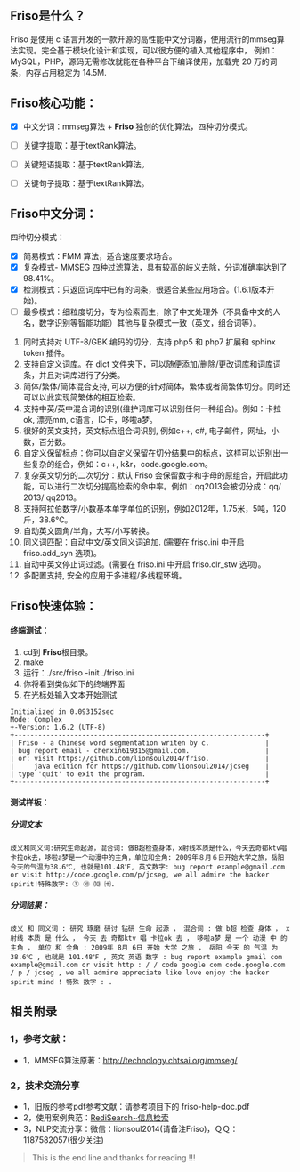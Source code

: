 ## **Friso**是什么？

Friso 是使用 c 语言开发的一款开源的高性能中文分词器，使用流行的mmseg算法实现。完全基于模块化设计和实现，可以很方便的植入其他程序中，
例如：MySQL，PHP，源码无需修改就能在各种平台下编译使用，加载完 20 万的词条，内存占用稳定为 14.5M.


## **Friso**核心功能：

- [x] 中文分词：mmseg算法 + **Friso** 独创的优化算法，四种切分模式。
- [ ] 关键字提取：基于textRank算法。
- [ ] 关键短语提取：基于textRank算法。
- [ ] 关键句子提取：基于textRank算法。


## **Friso**中文分词：

四种切分模式：
- [x] 简易模式：FMM 算法，适合速度要求场合。
- [x] 复杂模式- MMSEG 四种过滤算法，具有较高的岐义去除，分词准确率达到了98.41%。
- [x] 检测模式：只返回词库中已有的词条，很适合某些应用场合。(1.6.1版本开始)。
- [ ] 最多模式：细粒度切分，专为检索而生，除了中文处理外（不具备中文的人名，数字识别等智能功能）其他与复杂模式一致（英文，组合词等）。

1. 同时支持对 UTF-8/GBK 编码的切分，支持 php5 和 php7 扩展和 sphinx token 插件。
2. 支持自定义词库。在 dict 文件夹下，可以随便添加/删除/更改词库和词库词条，并且对词库进行了分类。
3. 简体/繁体/简体混合支持, 可以方便的针对简体，繁体或者简繁体切分。同时还可以以此实现简繁体的相互检索。
4. 支持中英/英中混合词的识别(维护词库可以识别任何一种组合)。例如：卡拉ok, 漂亮mm, c语言，IC卡，哆啦a梦。
5. 很好的英文支持，英文标点组合词识别, 例如c++, c#, 电子邮件，网址，小数，百分数。
6. 自定义保留标点：你可以自定义保留在切分结果中的标点，这样可以识别出一些复杂的组合，例如：c++, k&r，code.google.com。
7. 复杂英文切分的二次切分：默认 Friso 会保留数字和字母的原组合，开启此功能，可以进行二次切分提高检索的命中率。例如：qq2013会被切分成：qq/ 2013/ qq2013。
8. 支持阿拉伯数字/小数基本单字单位的识别，例如2012年，1.75米，5吨，120斤，38.6℃。
9. 自动英文圆角/半角，大写/小写转换。
10. 同义词匹配：自动中文/英文同义词追加. (需要在 friso.ini 中开启 friso.add_syn 选项)。
11. 自动中英文停止词过滤。(需要在 friso.ini 中开启 friso.clr_stw 选项)。
12. 多配置支持, 安全的应用于多进程/多线程环境。


## **Friso**快速体验：

#### 终端测试：

1. cd到 **Friso**根目录。
2. make
3. 运行：./src/friso -init ./friso.ini
4. 你将看到类似如下的终端界面
5. 在光标处输入文本开始测试

```
Initialized in 0.093152sec
Mode: Complex
+-Version: 1.6.2 (UTF-8)
+---------------------------------------------------------------+
| Friso - a Chinese word segmentation writen by c.              |
| bug report email - chenxin619315@gmail.com.                   |
| or: visit https://github.com/lionsoul2014/friso.              |
|     java edition for https://github.com/lionsoul2014/jcseg    |
| type 'quit' to exit the program.                              |
+---------------------------------------------------------------+
```

#### 测试样板：

##### 分词文本

~~~text
歧义和同义词:研究生命起源，混合词: 做B超检查身体，x射线本质是什么，今天去奇都ktv唱卡拉ok去，哆啦a梦是一个动漫中的主角，单位和全角: 2009年８月６日开始大学之旅，岳阳今天的气温为38.6℃, 也就是101.48℉, 英文数字: bug report example@gmail.com or visit http://code.google.com/p/jcseg, we all admire the hacker spirit!特殊数字: ① ⑩ ⑽ ㈩.
~~~

##### 分词结果：

~~~text
歧义 和 同义词 : 研究 琢磨 研讨 钻研 生命 起源 ， 混合词 : 做 b超 检查 身体 ， x射线 本质 是 什么 ， 今天 去 奇都ktv 唱 卡拉ok 去 ， 哆啦a梦 是 一个 动漫 中 的 主角 ， 单位 和 全角 : 2009年 8月 6日 开始 大学 之旅 ， 岳阳 今天 的 气温 为 38.6℃ , 也就是 101.48℉ , 英文 英语 数字 : bug report example gmail com example@gmail.com or visit http : / / code google com code.google.com / p / jcseg , we all admire appreciate like love enjoy the hacker spirit mind ! 特殊 数字 : .
~~~



## 相关附录

### 1，参考文献：
* 1，MMSEG算法原著：http://technology.chtsai.org/mmseg/


### 2，技术交流分享
* 1，旧版的参考pdf参考文献：请参考项目下的 friso-help-doc.pdf
* 2，使用案例典范：[RediSearch~信息检索](https://github.com/RediSearch/RediSearch)
* 3，NLP交流分享：微信：lionsoul2014(请备注Friso)，ＱＱ：1187582057(很少关注)

> This is the end line and thanks for reading !!!
